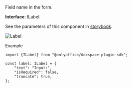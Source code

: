 Field name in the form.

**Interface**: ILabel.

See the parameters of this component in [storybook](https://storybook.onlyoffice.io/?path=/docs/components-label--docs).

![Label](/assets/images/docspace/label.png)

Example

```
import {ILabel} from "@onlyoffice/docspace-plugin-sdk";

const label: ILabel = {
    "text": "Input:",
    "isRequired": false,
    "truncate": true,
};
```
